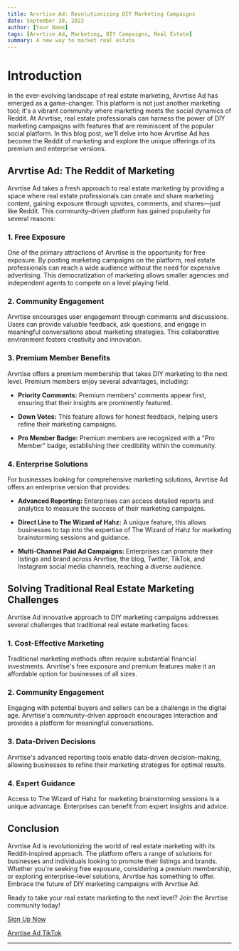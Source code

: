 ```yaml
---
title: Arvrtise Ad: Revolutionizing DIY Marketing Campaigns
date: September 30, 2023
author: [Your Name]
tags: [Arvrtise Ad, Marketing, DIY Campaigns, Real Estate]
summary: A new way to market real estate 
---
```


# Introduction

In the ever-evolving landscape of real estate marketing, Arvrtise Ad has emerged as a game-changer. This platform is not just another marketing tool; it's a vibrant community where marketing meets the social dynamics of Reddit. At Arvrtise, real estate professionals can harness the power of DIY marketing campaigns with features that are reminiscent of the popular social platform. In this blog post, we'll delve into how Arvrtise Ad has become the Reddit of marketing and explore the unique offerings of its premium and enterprise versions.

## Arvrtise Ad: The Reddit of Marketing

Arvrtise Ad takes a fresh approach to real estate marketing by providing a space where real estate professionals can create and share marketing content, gaining exposure through upvotes, comments, and shares—just like Reddit. This community-driven platform has gained popularity for several reasons:

### 1. Free Exposure

One of the primary attractions of Arvrtise is the opportunity for free exposure. By posting marketing campaigns on the platform, real estate professionals can reach a wide audience without the need for expensive advertising. This democratization of marketing allows smaller agencies and independent agents to compete on a level playing field.

### 2. Community Engagement

Arvrtise encourages user engagement through comments and discussions. Users can provide valuable feedback, ask questions, and engage in meaningful conversations about marketing strategies. This collaborative environment fosters creativity and innovation.

### 3. Premium Member Benefits

Arvrtise offers a premium membership that takes DIY marketing to the next level. Premium members enjoy several advantages, including:

- **Priority Comments:** Premium members' comments appear first, ensuring that their insights are prominently featured.

- **Down Votes:** This feature allows for honest feedback, helping users refine their marketing campaigns.

- **Pro Member Badge:** Premium members are recognized with a "Pro Member" badge, establishing their credibility within the community.

### 4. Enterprise Solutions

For businesses looking for comprehensive marketing solutions, Arvrtise Ad offers an enterprise version that provides:

- **Advanced Reporting:** Enterprises can access detailed reports and analytics to measure the success of their marketing campaigns.

- **Direct Line to The Wizard of Hahz:** A unique feature, this allows businesses to tap into the expertise of The Wizard of Hahz for marketing brainstorming sessions and guidance.

- **Multi-Channel Paid Ad Campaigns:** Enterprises can promote their listings and brand across Arvrtise, the blog, Twitter, TikTok, and Instagram social media channels, reaching a diverse audience.

## Solving Traditional Real Estate Marketing Challenges

Arvrtise Ad innovative approach to DIY marketing campaigns addresses several challenges that traditional real estate marketing faces:

### 1. Cost-Effective Marketing

Traditional marketing methods often require substantial financial investments. Arvrtise's free exposure and premium features make it an affordable option for businesses of all sizes.

### 2. Community Engagement

Engaging with potential buyers and sellers can be a challenge in the digital age. Arvrtise's community-driven approach encourages interaction and provides a platform for meaningful conversations.

### 3. Data-Driven Decisions

Arvrtise's advanced reporting tools enable data-driven decision-making, allowing businesses to refine their marketing strategies for optimal results.

### 4. Expert Guidance

Access to The Wizard of Hahz for marketing brainstorming sessions is a unique advantage. Enterprises can benefit from expert insights and advice.

## Conclusion

Arvrtise Ad is revolutionizing the world of real estate marketing with its Reddit-inspired approach. The platform offers a range of solutions for businesses and individuals looking to promote their listings and brands. Whether you're seeking free exposure, considering a premium membership, or exploring enterprise-level solutions, Arvrtise has something to offer. Embrace the future of DIY marketing campaigns with Arvrtise Ad.

Ready to take your real estate marketing to the next level? Join the Arvrtise community today!

[Sign Up Now](https://www.arvrtise-realestate.com)

[Arvrtise Ad TikTok](https://tiktok.com/@ad.realestate)


---

